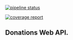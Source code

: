 [![pipeline status](https://gitlab.com/Jcmd19922/pearlharbor-cicd/badges/master/pipeline.svg)](https://gitlab.com/Jcmd19922/pearlharbor-cicd/commits/master)

[![coverage report](https://gitlab.com/Jcmd19922/pearlharbor-cicd/badges/master/coverage.svg)](https://gitlab.com/Jcmd19922/pearlharbor-cicd/badges/master/coverage.svg?job=coverage)

## Donations Web API.